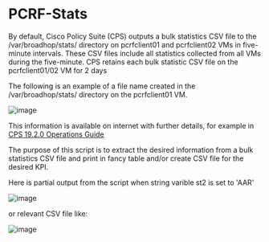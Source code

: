 # PCRF-Stats
By default, Cisco Policy Suite (CPS) outputs a bulk statistics CSV file to the /var/broadhop/stats/ directory 
on pcrfclient01 and pcrfclient02 VMs in five-minute intervals. These CSV files include all statistics collected 
from all VMs during the five-minute. CPS retains each bulk statistic CSV file on the pcrfclient01/02 VM for 2 days

The following is an example of a file name created in the /var/broadhop/stats/ directory on the pcrfclient01 VM.

![image](https://user-images.githubusercontent.com/47313728/74007041-3aaf9780-4932-11ea-9ad4-db69bdfc45d3.png)
        
This information is available on internet with further details, for example in 
[CPS 19.2.0 Operations Guide](https://www.cisco.com/c/en/us/td/docs/wireless/quantum-policy-suite/R19-2-0/CPS19-2-0OperationsGuide/CPS18-1-0OperationsGuide_chapter_01000.html)

The purpose of this script is to extract the desired information from a bulk statistics CSV file and print in fancy table and/or create CSV file for the desired KPI. 

Here is partial output from the script when string varible st2 is set to 'AAR'

![image](https://user-images.githubusercontent.com/47313728/74006158-a9d7bc80-492f-11ea-93fe-2b8a64a6620f.png) 

or relevant CSV file like:

![image](https://user-images.githubusercontent.com/47313728/74008720-6d5b8f00-4936-11ea-9e3f-af3757ae8ca9.png)

